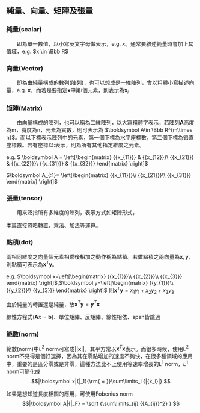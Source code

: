 ## 純量、向量、矩陣及張量
### 純量(scalar)
&emsp;&emsp;即為單一數值，以小寫英文字母做表示，e.g. $x$。通常要敘述純量時會加上其值域，e.g. $x \in \Bbb R$

### 向量(Vector)
&emsp;&emsp;即為由純量構成的數列(陣列)，也可以想成是一維陣列，會以粗體小寫描述向量，e.g. $\boldsymbol x$，而若是要指定$\boldsymbol x$中第i個元素，則表示為$\boldsymbol x_i$

### 矩陣(Matrix)
&emsp;&emsp;由向量構成的陣列，也可以稱為二維陣列，以大寫粗體字表示，若陣列$\boldsymbol A$高度為m，寬度為n，元素為實數，則可表示為 $\boldsymbol A\in \Bbb R^{m\times n}$。而以下標表示陣列中的元素，第一個下標為水平座標數，第二個下標為鉛直座標數。若有座標以:表示，則為所有其他指定維度之元素。

e.g.
$ \boldsymbol A = \left[\begin{matrix}
{{x_{11}}} & {{x_{12}}}\\
{{x_{21}}} & {{x_{22}}}\\
{{x_{31}}} & {{x_{32}}}
\end{matrix} \right]$

$\boldsymbol A_{:1}= \left[\begin{matrix}
{{x_{11}}}\\
{{x_{21}}}\\
{{x_{31}}}
\end{matrix} \right]$

### 張量(tensor)
&emsp;&emsp;用來泛指所有多維度的陣列，表示方式如矩陣形式，

本篇直接忽略轉置、乘法、加法等運算。

### 點積(dot)
兩相同維度之向量個元素相乘後相加之動作稱為點積。若做點積之兩向量為$\boldsymbol x,\boldsymbol y$，則點積可表示為$\boldsymbol x^T\boldsymbol y$。

e.g.
$\boldsymbol x=\left[\begin{matrix}
{{x_{1}}}\\
{{x_{2}}}\\
{{x_{3}}}
\end{matrix} \right]$,$\boldsymbol y=\left[\begin{matrix}
{{y_{1}}}\\
{{y_{2}}}\\
{{y_{3}}}
\end{matrix} \right]$
則$\boldsymbol x^T\boldsymbol y = {x_1}{y_1} + {x_2}{y_2} + {x_3}{y_3}$

由於純量的轉置還是純量，故$\boldsymbol x^T\boldsymbol y=\boldsymbol y^T\boldsymbol x$

線性方程式($\boldsymbol Ax=\boldsymbol b$)、單位矩陣、反矩陣、線性相依、span皆跳過

### 範數(norm)
範數(norm)中$L^2$ norm可寫成$||\boldsymbol x||$，其平方常以$\boldsymbol x^T\boldsymbol x$表示。而很多時候，使用$L^2$ norm不見得是個好選擇，因為其在零點增加的速度不夠快，在很多種領域的應用中，重要的是區分零或是非零，這種方法比不上使用等速率增長的$L^1$ norm，$L^1$ norm可簡化成
$$|\boldsymbol x|{|_1}{\rm{ = }}\sum\limits_i {|{x_i}|} $$

如果是想知道長度相關的應用，可使用Fobenius norm
$$|\boldsymbol A|{|_F} = \sqrt {\sum\limits_{ij} {{A_{ij}}^2} } $$